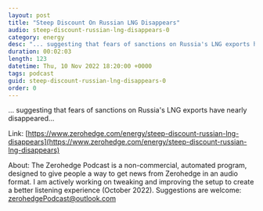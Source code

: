 ```yaml
---
layout: post
title: "Steep Discount On Russian LNG Disappears"
audio: steep-discount-russian-lng-disappears-0
category: energy
desc: "... suggesting that fears of sanctions on Russia's LNG exports have nearly disappeared..."
duration: 00:02:03
length: 123
datetime: Thu, 10 Nov 2022 18:20:00 +0000
tags: podcast
guid: steep-discount-russian-lng-disappears-0
order: 0
---
```

... suggesting that fears of sanctions on Russia's LNG exports have nearly disappeared...

Link: [https://www.zerohedge.com/energy/steep-discount-russian-lng-disappears](https://www.zerohedge.com/energy/steep-discount-russian-lng-disappears)

About: The Zerohedge Podcast is a non-commercial, automated program, designed to give people a way to get news from Zerohedge in an audio format.  I am actively working on tweaking and improving the setup to create a better listening experience (October 2022).  Suggestions are welcome: [zerohedgePodcast@outlook.com](mailto:zerohedgePodcast@outlook.com)